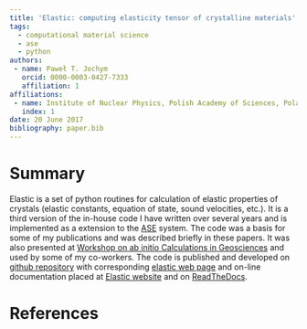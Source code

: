 ```yaml
---
title: 'Elastic: computing elasticity tensor of crystalline materials'
tags:
  - computational material science
  - ase
  - python
authors:
 - name: Paweł T. Jochym
   orcid: 0000-0003-0427-7333
   affiliation: 1
affiliations:
 - name: Institute of Nuclear Physics, Polish Academy of Sciences, Poland
   index: 1
date: 20 June 2017
bibliography: paper.bib
---
```


# Summary

Elastic is a set of python routines for calculation of elastic properties of 
crystals (elastic constants, equation of state, sound velocities, etc.). 
It is a third version of the in-house code I have 
written over several years and is implemented as a extension to the
[ASE](https://wiki.fysik.dtu.dk/ase/) system.
The code was a basis for some of my publications and was 
described briefly in these papers. It was also presented 
at [Workshop on ab initio Calculations in Geosciences](http://wolf.ifj.edu.pl/workshop/work2008/)
and used by some of my co-workers. The code is published and developed on 
[github repository](https://github.com/jochym/Elastic) with 
corresponding [elastic web page](https://jochym.github.io/Elastic/) and
on-line documentation placed at [Elastic website](http://wolf.ifj.edu.pl/elastic/) 
and on [ReadTheDocs](http://elastic.rtfd.org/). 

# References
  
